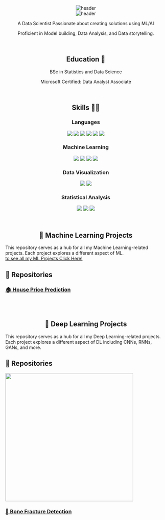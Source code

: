 <!--
**NoorNick/noornick** is a ✨ _special_ ✨ repository because its `README.md` (this file) appears on your GitHub profile.

Here are some ideas to get you started:

- 🔭 I’m currently working on ...
- 🌱 I’m currently learning ...
- 👯 I’m looking to collaborate on ...
- 🤔 I’m looking for help with ...
- 💬 Ask me about ...
- 📫 How to reach me: ...
- 😄 Pronouns: ...
- ⚡ Fun fact: ...
-->

<div align="center">
  <img src="https://capsule-render.vercel.app/api?type=transparent&text=Hey%20There!&animation=blinking&fontSize=40&height=80" alt="header" />
</div>

<div align="center">
  <img src="https://capsule-render.vercel.app/api?type=venom&color=6FC7E1&height=300&section=header&text=Noor%20Nick&fontSize=90" alt="header" />
</div>

<p align="center">A Data Scientist Passionate about creating solutions using ML/AI</p>
<p align="center">
  Proficient in Model building, Data Analysis, and Data storytelling.
</p>
<br>

<h2 align="center">Education 📝</h2>
<p align="center">BSc in Statistics and Data Science</p>
<p align="center">
 Microsoft Certified: Data Analyst Associate
</p>
<br>

<h2 align="center">Skills 👨‍💻</h2>

<h3 align="center">Languages</h3>
<p align="center">
  <img src="https://img.shields.io/badge/-Python-3776AB?style=for-the-badge&logo=python&logoColor=white" />
  <img src="https://img.shields.io/badge/-SQL-4479A1?style=for-the-badge&logo=postgresql&logoColor=white" />
  <img src="https://img.shields.io/badge/-Java-007396?style=for-the-badge&logo=java&logoColor=white" />
  <img src="https://img.shields.io/badge/-R-276DC3?style=for-the-badge&logo=r&logoColor=white" />
  <img src="https://img.shields.io/badge/HTML5-E34F26?style=for-the-badge&logo=html5&logoColor=white" />
  <img src="https://img.shields.io/badge/CSS3-1572B6?style=for-the-badge&logo=css3&logoColor=white"/>
</p>

<h3 align="center">Machine Learning</h3>
<p align="center">
  <img src="https://img.shields.io/badge/-PyTorch-EE4C2C?style=for-the-badge&logo=pytorch&logoColor=white" />
  <img src="https://img.shields.io/badge/-Keras-D00000?style=for-the-badge&logo=keras&logoColor=white" />
  <img src="https://img.shields.io/badge/-TensorFlow-FF6F00?style=for-the-badge&logo=tensorflow&logoColor=white" />
  <img src="https://img.shields.io/badge/-Scikit--learn-F7931E?style=for-the-badge&logo=scikit-learn&logoColor=white" />
</p>

 <h3 align="center">Data Visualization</h3>
<p align="center">
  <img src="https://img.shields.io/badge/-Tableau-E97627?style=for-the-badge&logo=tableau&logoColor=white" />
  <img src="https://img.shields.io/badge/-Power%20BI-5A2F8A?style=for-the-badge&logo=powerbi&logoColor=white" />
</p>

<h3 align="center">Statistical Analysis</h3>
<p align="center">
  <img src="https://img.shields.io/badge/-SPSS-6C1D45?style=for-the-badge&logo=spss&logoColor=white" />
  <img src="https://img.shields.io/badge/-Minitab-004A6D?style=for-the-badge&logo=minitab&logoColor=white" />
  <img src="https://img.shields.io/badge/-Excel-217346?style=for-the-badge&logo=microsoft-excel&logoColor=white" />
</p>
<br>

<h2 align="center">🤖 Machine Learning Projects</h2>
This repository serves as a hub for all my Machine Learning-related projects. Each project explores a different aspect of ML.
<br>
<a href="https://github.com/NoorNick/Machine-Learning/tree/main">to see all my ML Projects Click Here!</a>

## 🔗 Repositories

<h3><a href="https://github.com/NoorNick/House-Price-Prediction">🏠 House Price Prediction</a></h3>
<br><br>

<h2 align="center">🧠 Deep Learning Projects</h2>

This repository serves as a hub for all my Deep Learning-related projects. Each project explores a different aspect of DL including CNNs, RNNs, GANs, and more.

## 🔗 Repositories

<img src="https://github.com/NoorNick/Bone-Fracture-Detection/blob/main/__results___5_1.png?raw=true" width="400"/>
<h3><a href="https://github.com/NoorNick/Bone-Fracture-Detection/tree/main">🦴 Bone Fracture Detection</a></h3>

